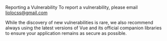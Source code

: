 Reporting a Vulnerability
To report a vulnerability, please email liolocss@gmail.com

While the discovery of new vulnerabilities is rare, we also recommend always using the latest versions of Vue and its official companion libraries to ensure your application remains as secure as possible.